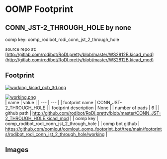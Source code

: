 # OOMP Footprint  
## CONN_JST-2_THROUGH_HOLE  by none  
  
oomp key: oomp_rodibot_rodi_conn_jst_2_through_hole  
  
source repo at: [http://gitlab.com/rodibot/RoDI.pretty/blob/master/WS2812B.kicad_mod](http://gitlab.com/rodibot/RoDI.pretty/blob/master/WS2812B.kicad_mod)  
## Footprint  
  
[![working_kicad_pcb_3d.png](working_kicad_pcb_3d_600.png)](working_kicad_pcb_3d.png)  
  
[![working.png](working_600.png)](working.png)  
| name | value | 
| --- | --- | 
| footprint name | CONN_JST-2_THROUGH_HOLE | 
| footprint description | None | 
| number of pads | 6 | 
| github path | http://github.com/rodibot/RoDI.pretty/blob/master/CONN_JST-2_THROUGH_HOLE.kicad_mod | 
| oomp key | oomp_rodibot_rodi_conn_jst_2_through_hole | 
| oomp bot github | https://github.com/oomlout/oomlout_oomp_footprint_bot/tree/main/footprints/rodibot_rodi_conn_jst_2_through_hole/working | 
## Images  
